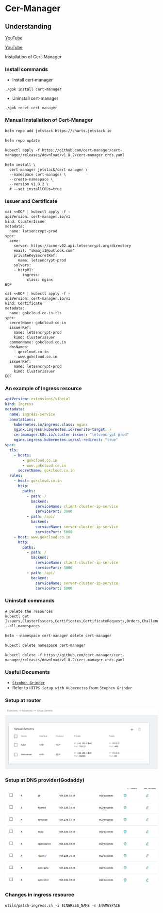 # Cer-Manager

## Understanding

[YouTube](https://www.youtube.com/watch?v=Xv1bdeVnGGY)

[YouTube](https://www.youtube.com/watch?v=cvGFTuZ2TRo&list=WL&index=49&t=200s)

Installation of Cert-Manager

### Install commands
- Install cert-manager
```shell
./gok install cert-manager
```

- Uninstall cert-manager
```shell
./gok reset cert-manager
```

### Manual Installation of Cert-Manager
```shell
helm repo add jetstack https://charts.jetstack.io

helm repo update

kubectl apply -f https://github.com/cert-manager/cert-manager/releases/download/v1.8.2/cert-manager.crds.yaml

helm install \
  cert-manager jetstack/cert-manager \
  --namespace cert-manager \
  --create-namespace \
  --version v1.8.2 \
  # --set installCRDs=true
```

### Issuer and Certificate
```shell
cat <<EOF | kubectl apply -f -
apiVersion: cert-manager.io/v1
kind: ClusterIssuer
metadata:
  name: letsencrypt-prod
spec:
  acme:
    server: https://acme-v02.api.letsencrypt.org/directory
    email: "skmaji1@outlook.com"
    privateKeySecretRef:
      name: letsencrypt-prod
    solvers:
    - http01:
        ingress:
          class: nginx
EOF
```

```shell
cat <<EOF | kubectl apply -f -
apiVersion: cert-manager.io/v1
kind: Certificate
metadata:
  name: gokcloud-co-in-tls
spec:
  secretName: gokcloud-co-in
  issuerRef:
    name: letsencrypt-prod
    kind: ClusterIssuer
  commonName: gokcloud.co.in
  dnsNames:
    - gokcloud.co.in
    - www.gokcloud.co.in
  issuerRef:
    name: letsencrypt-prod
    kind: ClusterIssuer
EOF
```

### An example of Ingress resource
```yaml
apiVersion: extensions/v1beta1
kind: Ingress
metadata:
  name: ingress-service
  annotations:
    kubernetes.io/ingress.class: nginx
    nginx.ingress.kubernetes.io/rewrite-target: /
    certmanager.k8s.io/cluster-issuer: "letsencrypt-prod"
    nginx.ingress.kubernetes.io/ssl-redirect: "true"
spec:
  tls:
    - hosts:
        - gokcloud.co.in
        - www.gokcloud.co.in
      secretName: gokcloud.co.in
  rules:
    - host: gokcloud.co.in
      http:
        paths:
          - path: /
            backend:
              serviceName: client-cluster-ip-service
              servicePort: 3000
          - path: /api/
            backend:
              serviceName: server-cluster-ip-service
              servicePort: 5000
    - host: www.gokcloud.co.in
      http:
        paths:
          - path: /
            backend:
              serviceName: client-cluster-ip-service
              servicePort: 3000
          - path: /api/
            backend:
              serviceName: server-cluster-ip-service
              servicePort: 5000
```



### Uninstall commands
```shell
# Delete the resources
kubectl get Issuers,ClusterIssuers,Certificates,CertificateRequests,Orders,Challenges --all-namespaces

helm --namespace cert-manager delete cert-manager

kubectl delete namespace cert-manager

kubectl delete -f https://github.com/cert-manager/cert-manager/releases/download/v1.8.2/cert-manager.crds.yaml
```

### Useful Documents
- [`Stephen Grinder`](https://github.com/webmakaka/Docker-and-Kubernetes-The-Complete-Guide/tree/master/17_HTTPS_Setup_with_Kubernetes)
- Refer to `HTTPS Setup with Kubernetes` from `Stephen Grinder`

### Setup at router
![img.png](img.png)

### Setup at DNS provider(Godaddy)
![img_1.png](img_2.png)

### Changes in ingress resource
```shell
utils/patch-ingress.sh -i $INGRESS_NAME -n $NAMESPACE
```